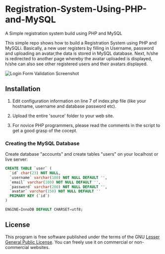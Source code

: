 # Registration-System-Using-PHP-and-MySQL
A Simple registration system build using PHP and MySQL

This simple repo shows how to build a Registration System using PHP and MySQLi. Basically, a new user registers by filling in Username, password and uploading an avatar,the data is stored in MySQL database. Next, h/she is redirected to another page whereby the avatar uploaded is displayed, h/she can also see other registered users and their avatars displayed.

<img src="https://raw.githubusercontent.com/fethica/PHP-Login/master/login/images/screenshot1.png" alt="Login Form Validation Screenshot" />

## Installation 

1. Edit configuration information on line 7 of index.php file (like your hostname, username and database password etc).

2. Upload the entire 'source' folder  to your web site. 
    
2. For novice PHP programmers, please read the comments in the script to get a good grasp of the cocept.


### Creating the MySQL Database

Create database "accounts" and create tables "users" on your localhost or live server:

```sql
CREATE TABLE `user` (
  `id` char(23) NOT NULL,
  `username` varchar(100) NOT NULL DEFAULT '',
  `email` varchar(100) NOT NULL DEFAULT '',
  `password` varchar(200) NOT NULL DEFAULT '',
  `avatar` varchar(150) NOT NULL DEFAULT ''
  PRIMARY KEY (`id`)
) 

ENGINE=InnoDB DEFAULT CHARSET=utf8;

```
	
## License
This program is free software published under the terms of the GNU [Lesser General Public License](http://www.gnu.org/copyleft/lesser.html).
You can freely use it on commercial or non-commercial websites. 
